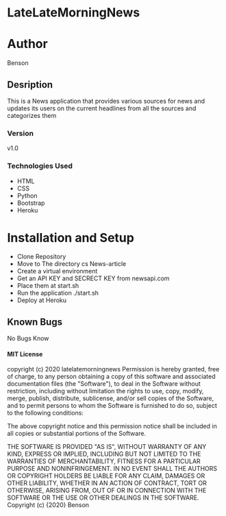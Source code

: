 # LateLateMorningNews

# Author
Benson

## Desription 
This is a News application that provides various sources for news and updates its users on the current headlines from all the sources and categorizes them 
### Version
v1.0

### Technologies Used
* HTML
* CSS
* Python
* Bootstrap
* Heroku

# Installation and Setup
* Clone Repository
* Move to The directory cs News-article
* Create a virtual environment
* Get an API KEY and SECRECT KEY from newsapi.com
* Place them at start.sh
* Run the application ./start.sh
* Deploy at Heroku

## Known Bugs
No Bugs Know

#### MIT License

copyright (c) 2020 latelatemorningnews
Permission is hereby granted, free of charge, to any person obtaining a copy of this software and associated documentation files (the "Software"), to deal in the Software without restriction, including without limitation the rights to use, copy, modify, merge, publish, distribute, sublicense, and/or sell copies of the Software, and to permit persons to whom the Software is furnished to do so, subject to the following conditions:

The above copyright notice and this permission notice shall be included in all copies or substantial portions of the Software.

THE SOFTWARE IS PROVIDED "AS IS", WITHOUT WARRANTY OF ANY KIND, EXPRESS OR IMPLIED, INCLUDING BUT NOT LIMITED TO THE WARRANTIES OF MERCHANTABILITY, FITNESS FOR A PARTICULAR PURPOSE AND NONINFRINGEMENT. IN NO EVENT SHALL THE AUTHORS OR COPYRIGHT HOLDERS BE LIABLE FOR ANY CLAIM, DAMAGES OR OTHER LIABILITY, WHETHER IN AN ACTION OF CONTRACT, TORT OR OTHERWISE, ARISING FROM, OUT OF OR IN CONNECTION WITH THE SOFTWARE OR THE USE OR OTHER DEALINGS IN THE SOFTWARE. Copyright (c) {2020} Benson
